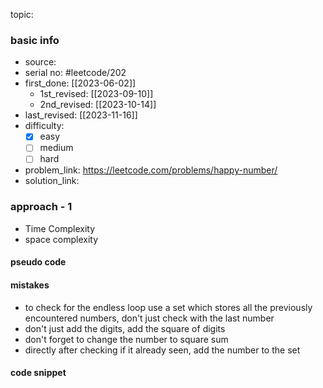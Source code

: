 topic:

### basic info
- source: 
- serial no: #leetcode/202
- first_done: [[2023-06-02]]
	- 1st_revised: [[2023-09-10]]
	- 2nd_revised: [[2023-10-14]]
- last_revised: [[2023-11-16]]
- difficulty:
	- [x] easy
	- [ ] medium
	- [ ] hard
- problem_link: https://leetcode.com/problems/happy-number/
- solution_link:

### approach - 1
- Time Complexity
- space complexity

#### pseudo code

#### mistakes
- to check for the endless loop use a set which stores all the previously encountered numbers, don't just check with the last number
- don't just add the digits, add the square of digits
- don't forget to change the number to square sum
- directly after checking if it already seen, add the number to the set
#### code snippet
```python

```